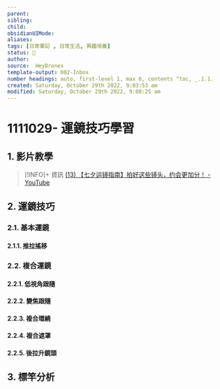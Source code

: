 ```yaml
---
parent: 
sibling: 
child: 
obsidianUIMode: 
aliases: 
tags: [日常筆記 , 日常生活, 興趣培養]
status: 🌱
author: 
source:  HeyDrones
template-output: 002-Inbox
number headings: auto, first-level 1, max 6, contents ^toc, _.1.1.
created: Saturday, October 29th 2022, 9:03:53 am
modified: Saturday, October 29th 2022, 9:08:25 am
---
```

# 1111029- 運鏡技巧學習

## 1. 影片教學

> [!INFO]+ 資訊
> [(13) 【七夕运镜指南】拍好这些镜头，约会更加分！ - YouTube](https://www.youtube.com/watch?v=Ru9gx3Ubhq8)



## 2. 運鏡技巧
### 2.1. 基本運鏡
#### 2.1.1. 推拉搖移

### 2.2. 複合運鏡
#### 2.2.1. 低視角跟隨
#### 2.2.2. 變焦跟隨
#### 2.2.3. 複合環繞
#### 2.2.4. 複合遮罩
#### 2.2.5. 後拉升鏡頭


## 3. 標竿分析
